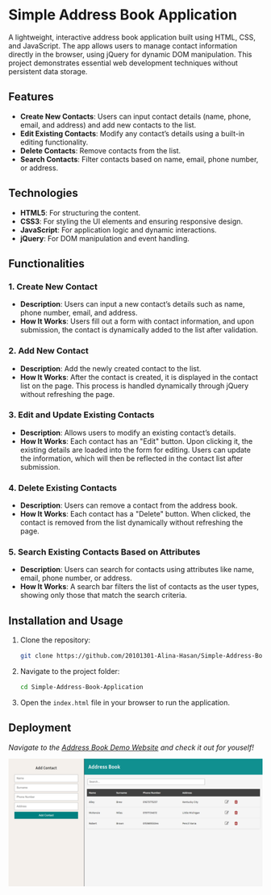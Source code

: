 ﻿# Simple Address Book Application

A lightweight, interactive address book application built using HTML, CSS, and JavaScript. The app allows users to manage contact information directly in the browser, using jQuery for dynamic DOM manipulation. This project demonstrates essential web development techniques without persistent data storage.

## Features

- **Create New Contacts**: Users can input contact details (name, phone, email, and address) and add new contacts to the list.
- **Edit Existing Contacts**: Modify any contact’s details using a built-in editing functionality.
- **Delete Contacts**: Remove contacts from the list.
- **Search Contacts**: Filter contacts based on name, email, phone number, or address.

## Technologies 

- **HTML5**: For structuring the content.
- **CSS3**: For styling the UI elements and ensuring responsive design.
- **JavaScript**: For application logic and dynamic interactions.
- **jQuery**: For DOM manipulation and event handling.

## Functionalities

### 1. **Create New Contact**
   - **Description**: Users can input a new contact’s details such as name, phone number, email, and address.
   - **How It Works**: Users fill out a form with contact information, and upon submission, the contact is dynamically added to the list after validation.

### 2. **Add New Contact**
   - **Description**: Add the newly created contact to the list.
   - **How It Works**: After the contact is created, it is displayed in the contact list on the page. This process is handled dynamically through jQuery without refreshing the page.

### 3. **Edit and Update Existing Contacts**
   - **Description**: Allows users to modify an existing contact’s details.
   - **How It Works**: Each contact has an "Edit" button. Upon clicking it, the existing details are loaded into the form for editing. Users can update the information, which will then be reflected in the contact list after submission.

### 4. **Delete Existing Contacts**
   - **Description**: Users can remove a contact from the address book.
   - **How It Works**: Each contact has a "Delete" button. When clicked, the contact is removed from the list dynamically without refreshing the page.

### 5. **Search Existing Contacts Based on Attributes**
   - **Description**: Users can search for contacts using attributes like name, email, phone number, or address.
   - **How It Works**: A search bar filters the list of contacts as the user types, showing only those that match the search criteria.

## Installation and Usage

1. Clone the repository:
    ```bash
    git clone https://github.com/20101301-Alina-Hasan/Simple-Address-Book-Application.git
    ```
2. Navigate to the project folder:
    ```bash
    cd Simple-Address-Book-Application
    ```
3. Open the `index.html` file in your browser to run the application.

## Deployment 

*Navigate to the [Address Book Demo Website](https://20101301-alina-hasan.github.io/Simple-Address-Book-Application/) and check it out for youself!*

![Simple Address Book Application Demo](Demo.png)
